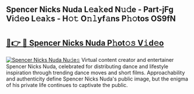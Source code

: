 ## Spencer Nicks Nuda L𝚎a𝚔ed N𝚞𝚍e - Part-jFg Vi𝚍𝚎o L𝚎a𝚔s - H𝚘𝚝 O𝚗𝚕yf𝚊ns P𝚑𝚘tos OS9fN

# <h2><a href="http://kf1fug.oniu.top/?m=Spencer+Nicks+Nuda">🔗👉 🔴 Spencer Nicks Nuda P𝚑ot𝚘𝚜 V𝚒d𝚎o</a></h2>

[![Spencer Nicks Nuda Nu𝚍e𝚜](https://i.imgur.com/0qMVB7G.gif)](http://kf1fug.oniu.top/?m=Spencer+Nicks+Nuda)
Virtual content creator and entertainer Spencer Nicks Nuda, celebrated for distributing dance and lifestyle inspiration through trending dance moves and short films. Approachability and authenticity define Spencer Nicks Nuda's public image, but the enigma of his private life continues to captivate the public.  

